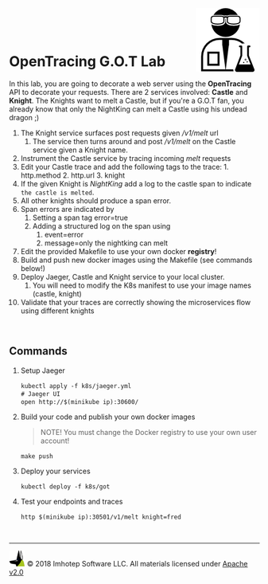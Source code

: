 <img src="../assets/lab.png" align="right" width="auto" height="128"/>

<br/>
<br/>
<br/>

# OpenTracing G.O.T Lab

In this lab, you are going to decorate a web server using the **OpenTracing** API to
decorate your requests. There are 2 services involved: **Castle** and **Knight**. The
Knights want to melt a Castle, but if you're a G.O.T fan, you already
know that only the NightKing can melt a Castle using his undead dragon ;)

1. The Knight service surfaces post requests given */v1/melt* url
   1. The service then turns around and post */v1/melt* on the Castle service
      given a Knight name.
1. Instrument the Castle service by tracing incoming *melt* requests
  1. Edit your Castle trace and add the following tags to the trace:
    1. http.method
    2. http.url
    3. knight
1. If the given Knight is *NightKing* add a log to the castle span to indicate
   `the castle is melted`.
1. All other knights should produce a span error.
1. Span errors are indicated by
   1. Setting a span tag error=true
   1. Adding a structured log on the span using
      1. event=error
      2. message=only the nightking can melt
1. Edit the provided Makefile to use your own docker **registry**!
1. Build and push new docker images using the Makefile (see commands below!)
1. Deploy Jaeger, Castle and Knight service to your local cluster.
   1. You will need to modify the K8s manifest to use your image names (castle, knight)
1. Validate that your traces are correctly showing the microservices flow using
   different knights

<br/>

## Commands

1. Setup Jaeger

    ```shell
    kubectl apply -f k8s/jaeger.yml
    # Jaeger UI
    open http://$(minikube ip):30600/
    ```

2. Build your code and publish your own docker images

   > NOTE! You must change the Docker registry to use your own user account!

    ```shell
    make push
    ```

1. Deploy your services

    ```shell
    kubectl deploy -f k8s/got
    ```

1. Test your endpoints and traces

   ```shell
   http $(minikube ip):30501/v1/melt knight=fred
   ```

<br/>

---
<img src="../assets/imhotep_logo.png" width="32" height="auto"/> © 2018 Imhotep Software LLC.
All materials licensed under [Apache v2.0](http://www.apache.org/licenses/LICENSE-2.0)
